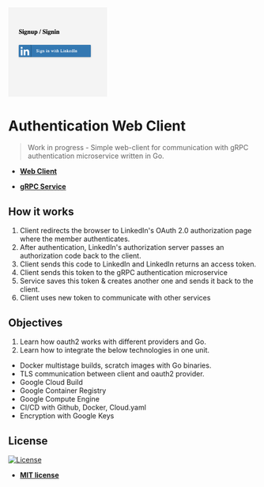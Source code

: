 <img src="./screenshots/1.png" width=200px display="block" target="_blank">

# Authentication  Web Client

> Work in progress - Simple web-client for communication with gRPC authentication microservice written in Go.

- **<a href="https://dev.rami.im/mxweb/index/)**
" target="_blank">Web Client</a>**

- **<a href="https://github.com/rumsrami/grpc-token-service)**
" target="_blank">gRPC Service</a>**

## How it works

1. Client redirects the browser to LinkedIn's OAuth 2.0 authorization page where the member authenticates.
2. After authentication, LinkedIn's authorization server passes an authorization code back to the client.
3. Client sends this code to LinkedIn and LinkedIn returns an access token.
4. Client sends this token to the gRPC authentication microservice
5. Service saves this token & creates another one and sends it back to the client.
6. Client uses new token to communicate with other services

## Objectives
1. Learn how oauth2 works with different providers and Go.
2. Learn how to integrate the below technologies in one unit.

* Docker multistage builds, scratch images with Go binaries.
* TLS communication between client and oauth2 provider.
* Google Cloud Build
* Google Container Registry
* Google Compute Engine
* CI/CD with Github, Docker, Cloud.yaml
* Encryption with Google Keys

## License

[![License](http://img.shields.io/:license-mit-blue.svg?style=flat-square)](http://badges.mit-license.org)

- **[MIT license](http://opensource.org/licenses/mit-license.php)**
